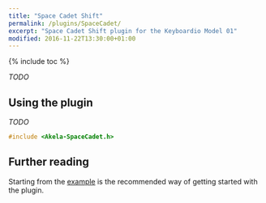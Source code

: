```yaml
---
title: "Space Cadet Shift"
permalink: /plugins/SpaceCadet/
excerpt: "Space Cadet Shift plugin for the Keyboardio Model 01"
modified: 2016-11-22T13:30:00+01:00
---
```


{% include toc %}

*TODO*

## Using the plugin

*TODO*

```c++
#include <Akela-SpaceCadet.h>
```

## Further reading

Starting from the [example][plugin:example] is the recommended way of getting
started with the plugin.

 [plugin:example]: https://github.com/algernon/Akela/blob/master/lib/Akela-SpaceCadet/examples/SpaceCadet/SpaceCadet.ino
